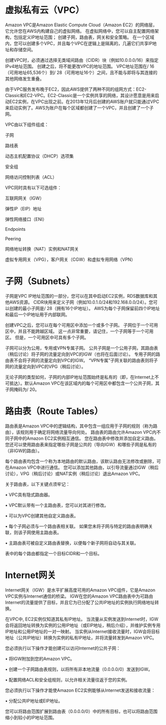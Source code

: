 # 虚拟私有云（VPC）

Amazon VPC是Amazon Elastic Compute Cloud（Amazon EC2）的网络层，它允许您在AWS内构建自己的虚拟网络。 在虚拟网络中，您可以自主配置网络架构，包括定义IP地址范围； 创建子网，路由表，网关和安全策略。 在一个区域内，您可以创建多个VPC，并且每个VPC在逻辑上是隔离的，几遍它们共享IP地址和存储空间。

创建VPC时，必须通过选择无类域间路由（CIDR）块（例如10.0.0.0/16）来指定IPv4地址范围。 创建之后，将不能更改VPC的地址范围。 VPC地址范围在/ 16（可用地址65,536个）到/ 28（可用地址16个）之间，且不能与即将与其连接的其他网络发生重叠。

由于VPC服务发布晚于EC2，因此AWS提供了两种不同的组网方式：EC2-Classic和EC2-VPC。EC2-Classic是一个实例共享的网络，其设计愿意是用来启动EC2实例，在VPC出现之前。在2013年12月后创建的AWS账户就只能通过VPC来启动实例了。AWS为账户在每个区域都创建了一个VPC，并且创建了一个子网。

VPC由以下组件组成：

子网

路线表

动态主机配置协议（DHCP）选项集

安全组

网络访问控制列表（ACL）

VPC同时具有以下可选组件：

互联网网关（IGW）

弹性IP（EIP）地址

弹性网络接口（ENI）

Endpoints

Peering

网络地址转换（NAT）实例和NAT网关

虚拟专用网关（VPG），客户网关（CGW）和虚拟专用网络（VPN）

# 子网（Subnets）

子网是VPC IP地址范围的一部分，您可以在其中启动EC2实例，RDS数据库和其他AWS资源。 CIDR块用来定义子网（例如10.0.1.0/24和192.168.0.0/24）。您可以创建的最小子网是/ 28（拥有16个IP地址）。 AWS为每个子网保留前四个IP地址和最后一个IP地址用于内部联网。

创建VPC之后，您可以在每个可用区中添加一个或多个子网。 子网位于一个可用区中，并且不能跨越区域。 这一点非常重要，请记住，一个子网等于一个可用区。 但是，一个可用区中可具有多个子网。

子网可以分为公用，专用或VPN专属子网。 公共子网是一个公用子网，其路由表（稍后讨论）将子网的流量定向到VPC的IGW（也将在后面讨论）。 专用子网的路由表不会将子网的流量定向到VPC的IGW。 “VPN专属”子网关联的路由表则将子网的流量定向到VPC的VPG（稍后讨论）。

无论子网的类型如何，子网的内部IP地址范围始终是私有的（即，在Internet上不可抵达）。默认Amazon VPC在该区域内的每个可用区中都包含一个公共子网，其子网掩码为/ 20。

# 路由表（Route Tables）

路由表是Amazon VPC中的逻辑结构，其中包含一组应用于子网的规则（称为路由），该规则用于确定将网络流量导向何处。 路由表的路由允许Amazon VPC内不同子网中的Amazon EC2实例相互通信。 您在路由表中修改并添加自定义路由。 您还可以使用路由表来指定哪些子网是公共的（导向IGW）和哪些子网是私有的（非IGW的路由）。

每个路由表均包含一个称为本地路由的默认路由，该默认路由无法修改或删除，可在Amazon VPC中进行通信。 您可以添加其他路由，以引导流量通过IGW（稍后讨论），VPG（稍后讨论）或NAT实例（稍后讨论）退出Amazon VPC。

关于路由表，以下关键点须牢记：

• VPC具有隐式路由器。

• VPC默认带有一个主路由表，您可以对其进行修改。

• 可以为VPC创建其他自定义路由表。

• 每个子网必须与一个路由表相关联。 如果您未将子网与特定的路由表明确关联，则该子网使用主路由表。

• 主路由表可被自定义路由表替换，以便每个新子网将自动与其关联。

表中的每个路由都指定一个目标CIDR和一个目标。

# Internet网关

Internet网关（IGW）是水平扩展高度可用的Amazon VPC组件，它是Amazon VPC实例与Internet通信的桥梁。 IGW在您的Amazon VPC路由表中为可路由Internet的流量提供了目标，并且它为已分配了公共IP地址的实例执行网络地址转换。

在VPC中, EC2实例仅知道其私有IP地址。 当流量从实例发送到Internet时，IGW会将返回地址转换为实例的公用IP地址（或EIP地址，稍后介绍），并维护实例专用IP地址和公用IP地址的一对一映射。 当实例从Internet接收流量时，IGW会将目标地址（公共IP地址）转换为实例的私有IP地址，并将流量转发到Amazon VPC。

您必须执行以下操作才能创建可以访问Internet的公共子网：

• 将IGW附加到您的Amazon VPC。

• 创建一个子网路由表规则，以将所有非本地流量（0.0.0.0/0）发送到IGW。

• 配置网络ACL和安全组规则，以允许相关流量往返于您的实例。



您必须执行以下操作才能使Amazon EC2实例能够从Internet发送和接收流量：

• 分配公共IP地址或EIP地址。

您可以将路由范围扩展到路由表（0.0.0.0/0）中的所有目标，也可以将路由范围缩小到较小的IP地址范围。


